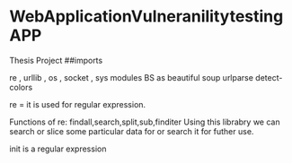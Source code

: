 # WebApplicationVulneranilitytestingAPP
Thesis Project
##imports 

re , urllib , os , socket , sys
modules BS as beautiful soup
urlparse
detect-colors 

re = it is used for regular expression.

Functions of re: findall,search,split,sub,finditer
Using this librabry we can search or slice some particular data for or search it for futher use. 

init is a regular expression 
